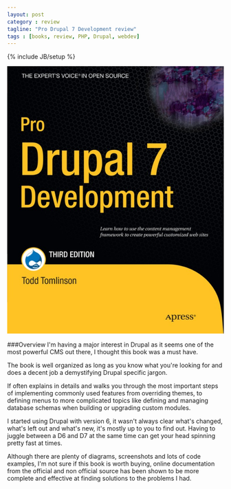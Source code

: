 ```yaml
---
layout: post
category : review
tagline: "Pro Drupal 7 Development review"
tags : [books, review, PHP, Drupal, webdev]
---
```

{% include JB/setup %}

![Pro Drupal 7 Development](/assets/img/reviews/pro-drupal-7-development.jpg)

###Overview
I'm having a major interest in Drupal as it seems one of the most powerful CMS out there, I thought this book was a must have.

The book is well organized as long as you know what you're looking for and does a decent job a demystifying Drupal specific
jargon.

If often explains in details and walks you through the most important steps of implementing commonly used features from overriding themes,
to defining menus to more complicated topics like defining and managing database schemas when building or upgrading custom modules.

I started using Drupal with version 6, it wasn't always clear what's changed, what's left out and what's new, it's mostly up
to you to find out. Having to juggle between a D6 and D7 at the same time can get your head spinning pretty fast at times.

Although there are plenty of diagrams, screenshots and lots of code examples, I'm not sure if this book is worth buying,
online documentation from the official and non official source has been shown to be more complete and effective at finding solutions to the problems I had.


